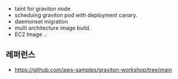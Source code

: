 

* taint for graviton node
* scheduing graviton pod with deployment canary.
* daemonset migration
* multi architecture image build.
* EC2 Image ..  



## 레퍼런스 ##

* https://github.com/aws-samples/graviton-workshop/tree/main 
